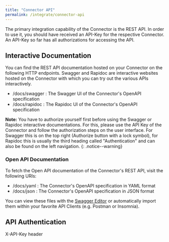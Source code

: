 ```yaml
---
title: "Connector API"
permalink: /integrate/connector-api
---
```


The primary integration capability of the Connector is the REST API. In order to use it, you should have received an API-Key for the respective Connector. An API-Key so far has all authorizations for accessing the API.

## Interactive Documentation

You can find the REST API documentation hosted on your Connector on the following HTTP endpoints. Swagger and Rapidoc are interactive websites hosted on the Connector with which you can try out the various APIs interactively.

-   /docs/swagger : The Swagger UI of the Connector's OpenAPI specification
-   /docs/rapidoc : The Rapidoc UI of the Connector's OpenAPI specification

**Note:** You have to authorize yourself first before using the Swagger or Rapidoc interactive documentations. For this, please use the API Key of the Connector and follow the authorization steps on the user interface. For Swagger this is on the top right (Authorize button with a lock symbol), for Rapidoc this is usually the third heading called "Authentication" and can also be found on the left navigation.
{: .notice--warning}

### Open API Documentation

To fetch the Open API documentation of the Connector's REST API, visit the following URIs:

-   /docs/yaml : The Connector's OpenAPI specification in YAML format
-   /docs/json : The Connector's OpenAPI specification in JSON format

You can view these files with the [Swagger Editor](https://editor.swagger.io/) or automatically import them within your favorite API Clients (e.g. Postman or Insomnia).

## API Authentication

X-API-Key header
